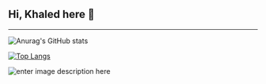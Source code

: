 ## Hi, Khaled here 👋

---

![Anurag's GitHub stats](https://github-readme-stats.vercel.app/api?username=nero2077&show_icons=true&theme=transparent)

[![Top Langs](https://github-readme-stats.vercel.app/api/top-langs/?username=nero2077&theme=transparent)](https://github.com/anuraghazra/github-readme-stats)

![enter image description here](https://www.codewars.com/users/Nero2077/badges/large)
